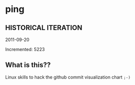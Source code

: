 # ping

## HISTORICAL ITERATION
2011-09-20

Incremented: 5223

## What is this?? 
Linux skills to hack the github commit visualization chart `;-)`
